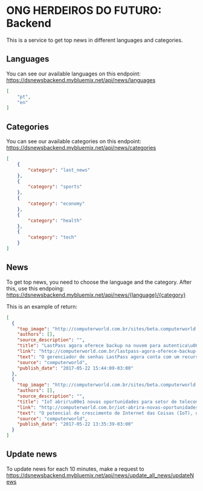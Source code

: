 # ONG HERDEIROS DO FUTURO: Backend


This is a service to get top news in different languages and categories.

## Languages
You can see our available languages on this endpoint: https://dsnewsbackend.mybluemix.net/api/news/languages

```json
[
    "pt",
    "en"
]
```

## Categories
You can see our available categories on this endpoint: https://dsnewsbackend.mybluemix.net/api/news/categories

```json
[
    {
        "category": "last_news"
    },
    {
        "category": "sports"
    },
    {
        "category": "economy"
    },
    {
        "category": "health"
    },
    {
        "category": "tech"
    }
]
```

## News
To get top news, you need to choose the language and the category. After this, use this endpoing: https://dsnewsbackend.mybluemix.net/api/news/{language}/{category}

This is an example of return:
```json
[
  {
    "top_image": "http://computerworld.com.br/sites/beta.computerworld.com.br/files/news_articles/airbus.jpg",
    "authors": [],
    "source_description": "",
    "title": "LastPass agora oferece backup na nuvem para autentica\u00e7\u00e3o de dois fatores",
    "link": "http://computerworld.com.br/lastpass-agora-oferece-backup-na-nuvem-para-autenticacao-de-dois-fatores",
    "text": "O gerenciador de senhas LastPass agora conta com um recurso de backup na nuvem para quem escolher utilizar sua solu\u00e7\u00e3o de autentica\u00e7\u00e3o de dois fatores por meio do aplicativo LastPass Authenticator.\n\nDesta forma, o usu\u00e1rio que optar pela nova funcionalidade n\u00e3o ter\u00e1 mais problemas neste sentido em caso de perda ou roubo do se...",
    "source": "computerworld",
    "publish_date": "2017-05-22 15:44:09-03:00"
  },
  {
    "top_image": "http://computerworld.com.br/sites/beta.computerworld.com.br/files/news_articles/airbus.jpg",
    "authors": [],
    "source_description": "",
    "title": "IoT abrir\u00e1 novas oportunidades para setor de telecom, afirma Bain & Company",
    "link": "http://computerworld.com.br/iot-abrira-novas-oportunidades-para-setor-de-telecom-afirma-bain-company",
    "text": "O potencial de crescimento de Internet das Coisas (IoT), que deve movimentar mais de US$ 470 bilh\u00f5es por ano at\u00e9 2020, segundo estimativas da Bain & Company, \u00e9 ineg\u00e1vel. Mas quem ser\u00e1 respons\u00e1vel pelo suporte de uma infraestrutura t\u00e3o complexa que conecta diversos tipos de tecnologias e dispositivos? Estudo da consultoria Close to Core, ...",
    "source": "computerworld",
    "publish_date": "2017-05-22 13:35:39-03:00"
  }
]
```

## Update news

To update news for each 10 minutes, make a request to https://dsnewsbackend.mybluemix.net/api/news/update_all_news/updateNews



